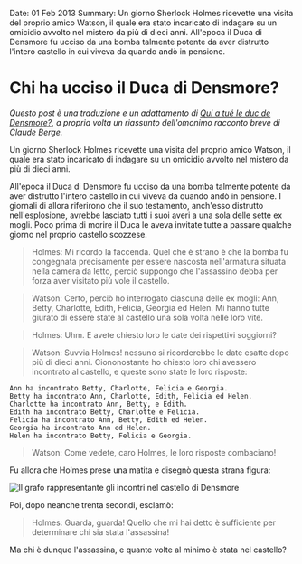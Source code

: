 Date: 01 Feb 2013
Summary: Un giorno Sherlock Holmes ricevette una visita del proprio amico Watson, il quale era stato incaricato di indagare su un omicidio avvolto nel mistero da più di dieci anni. All'epoca il Duca di Densmore fu ucciso da una bomba talmente potente da aver distrutto l'intero castello in cui viveva da quando andò in pensione.

# Chi ha ucciso il Duca di Densmore? #

_Questo post è una traduzione e un adattamento di [Qui a tué le duc de Densmore?][], a propria volta un riassunto dell'omonimo racconto breve di
Claude Berge._

Un giorno Sherlock Holmes ricevette una visita del proprio amico Watson, il
quale era stato incaricato di indagare su un omicidio avvolto nel mistero da
più di dieci anni.

All'epoca il Duca di Densmore fu ucciso da una bomba talmente potente da aver
distrutto l'intero castello in cui viveva da quando andò in pensione. I
giornali di allora riferirono che il suo testamento, anch'esso distrutto
nell'esplosione, avrebbe lasciato tutti i suoi averi a una sola delle sette ex
mogli. Poco prima di morire il Duca le aveva invitate tutte a passare qualche
giorno nel proprio castello scozzese.

> Holmes:  Mi ricordo la faccenda. Quel che è strano è che la bomba fu
> congegnata precisamente per essere nascosta nell'armatura situata nella
> camera da letto, perciò suppongo che l'assassino debba per forza aver
> visitato più vole il castello.

> Watson:  Certo, perciò ho interrogato ciascuna delle ex mogli: Ann, Betty,
> Charlotte, Edith, Felicia, Georgia ed Helen. Mi hanno tutte giurato di
> essere state al castello una sola volta nelle loro vite.

> Holmes: Uhm. E avete chiesto loro le date dei rispettivi soggiorni?

> Watson: Suvvia Holmes! nessuno si ricorderebbe le date esatte dopo più di
> dieci anni. Ciononostante ho chiesto loro chi avessero incontrato al
> castello, e queste sono state le loro risposte:

    Ann ha incontrato Betty, Charlotte, Felicia e Georgia.
    Betty ha incontrato Ann, Charlotte, Edith, Felicia ed Helen.
    Charlotte ha incontrato Ann, Betty, e Edith.
    Edith ha incontrato Betty, Charlotte e Felicia.
    Felicia ha incontrato Ann, Betty, Edith ed Helen.
    Georgia ha incontrato Ann ed Helen.
    Helen ha incontrato Betty, Felicia e Georgia.
    
> Watson:  Come vedete, caro Holmes, le loro risposte combaciano!

Fu allora che Holmes prese una matita e disegnò questa strana figura:

<img src="/attachments/graph.png" alt="Il grafo rappresentante gli incontri nel castello di Densmore"/>

Poi, dopo neanche trenta secondi, esclamò:

> Holmes: Guarda, guarda! Quello che mi hai detto è sufficiente per
> determinare chi sia stata l'assassina!

Ma chi è dunque l'assassina, e quante volte al minimo è stata nel castello?

[Qui a tué le duc de Densmore?]: http://www.iro.umontreal.ca/~marcotte/IFT1063/ARCHIVES_1063/DucDensmore.pdf